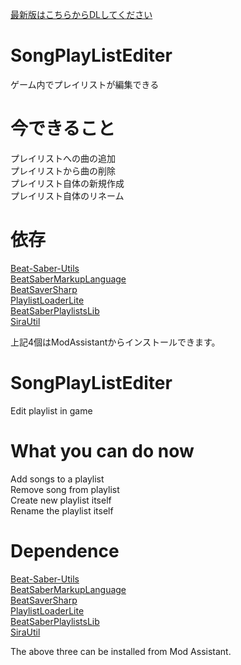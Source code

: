[最新版はこちらからDLしてください](https://github.com/denpadokei/SongPlayListEditer/releases/latest)  
  
# SongPlayListEditer
ゲーム内でプレイリストが編集できる

# 今できること  
プレイリストへの曲の追加  
プレイリストから曲の削除  
プレイリスト自体の新規作成  
プレイリスト自体のリネーム  
# 依存  
[Beat-Saber-Utils](https://github.com/Kylemc1413/Beat-Saber-Utils)  
[BeatSaberMarkupLanguage](https://github.com/monkeymanboy/BeatSaberMarkupLanguage)  
[BeatSaverSharp](https://github.com/lolPants/BeatSaverSharp)  
[PlaylistLoaderLite](https://github.com/rithik-b/PlaylistLoaderPlugin)  
[BeatSaberPlaylistsLib](https://github.com/Zingabopp/BeatSaberPlaylistsLib)  
[SiraUtil](https://github.com/Auros/SiraUtil)  
  
上記4個はModAssistantからインストールできます。  
  
# SongPlayListEditer  
Edit playlist in game  
# What you can do now  
Add songs to a playlist  
Remove song from playlist  
Create new playlist itself  
Rename the playlist itself  
# Dependence
[Beat-Saber-Utils](https://github.com/Kylemc1413/Beat-Saber-Utils)  
[BeatSaberMarkupLanguage](https://github.com/monkeymanboy/BeatSaberMarkupLanguage)  
[BeatSaverSharp](https://github.com/lolPants/BeatSaverSharp)  
[PlaylistLoaderLite](https://github.com/rithik-b/PlaylistLoaderPlugin)  
[BeatSaberPlaylistsLib](https://github.com/Zingabopp/BeatSaberPlaylistsLib)  
[SiraUtil](https://github.com/Auros/SiraUtil)  
  
The above three can be installed from Mod Assistant.
